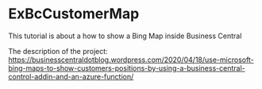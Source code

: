# ExBcCustomerMap

This tutorial is about a how to show a Bing Map inside Business Central

The description of the project:
https://businesscentraldotblog.wordpress.com/2020/04/18/use-microsoft-bing-maps-to-show-customers-positions-by-using-a-business-central-control-addin-and-an-azure-function/
